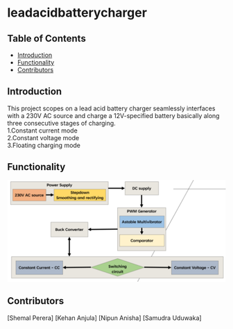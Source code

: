 # leadacidbatterycharger

## Table of Contents
- [Introduction](#introduction)
- [Functionality](#functionality)
- [Contributors](#contributors)

## Introduction
This project scopes on a lead acid battery charger seamlessly interfaces with a 230V AC source and charge a 12V-specified battery basically along three consecutive stages of charging. <br>
1.Constant current mode <br>
2.Constant voltage mode <br>
3.Floating charging mode <br>

## Functionality
<img src="Functional Block Diagram.png" alt="Lead acid">

## Contributors
[Shemal Perera]
[Kehan Anjula]
[Nipun Anisha]
[Samudra Uduwaka]

